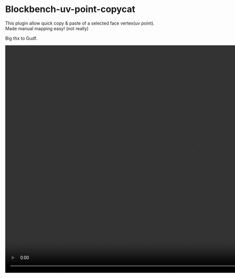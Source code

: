 # Blockbench-uv-point-copycat

This plugin allow quick copy & paste of a selected face vertex(uv point).
Made manual mapping easy! (not really)

Big thx to Gudf.

<video src="https://github.com/user-attachments/assets/5d464f0d-7402-46dc-848a-03e3cea4cdad" width="1184" height="724"></video>
